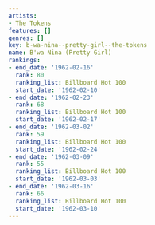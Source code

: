 ```yaml
---
artists:
- The Tokens
features: []
genres: []
key: b-wa-nina--pretty-girl--the-tokens
name: B'wa Nina (Pretty Girl)
rankings:
- end_date: '1962-02-16'
  rank: 80
  ranking_list: Billboard Hot 100
  start_date: '1962-02-10'
- end_date: '1962-02-23'
  rank: 68
  ranking_list: Billboard Hot 100
  start_date: '1962-02-17'
- end_date: '1962-03-02'
  rank: 59
  ranking_list: Billboard Hot 100
  start_date: '1962-02-24'
- end_date: '1962-03-09'
  rank: 55
  ranking_list: Billboard Hot 100
  start_date: '1962-03-03'
- end_date: '1962-03-16'
  rank: 66
  ranking_list: Billboard Hot 100
  start_date: '1962-03-10'
---
```


